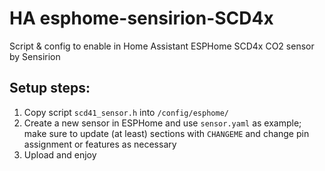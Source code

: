 # HA esphome-sensirion-SCD4x
Script &amp; config to enable in Home Assistant ESPHome SCD4x CO2 sensor by Sensirion

## Setup steps:
1. Copy script `scd41_sensor.h` into `/config/esphome/`
2. Create a new sensor in ESPHome and use `sensor.yaml` as example; make sure to update (at least) sections with `CHANGEME` and change pin assignment or features as necessary
3. Upload and enjoy
